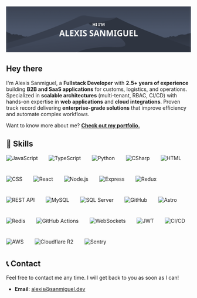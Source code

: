 [![Alexis Github Banner](./assets/newbanner.png)](https://alexisdev.vercel.app/)

## Hey there

I'm Alexis Sanmiguel, a **Fullstack Developer** with **2.5+ years of experience** building **B2B and SaaS applications** for customs, logistics, and operations. Specialized in **scalable architectures** (multi-tenant, RBAC, CI/CD) with hands-on expertise in **web applications** and **cloud integrations**. Proven track record delivering **enterprise-grade solutions** that improve efficiency and automate complex workflows.

Want to know more about me? **[Check out my portfolio.](https://alexisdev.vercel.app/)**
## 💼 Skills

<div style="display: flex; flex-wrap: wrap; gap: 30px;">

<img src="https://img.shields.io/badge/JavaScript-informational?style=flat&logo=javascript&logoColor=white&color=4c566a" alt="JavaScript" height="27" />
<img src="https://img.shields.io/badge/TypeScript-informational?style=flat&logo=typescript&logoColor=white&color=4c566a" alt="TypeScript" height="27" />
<img src="https://img.shields.io/badge/Python-informational?style=flat&logo=python&logoColor=white&color=4c566a" alt="Python" height="27" />
<img src="https://img.shields.io/badge/C%23-informational?style=flat&logo=c-sharp&logoColor=white&color=4c566a" alt="CSharp" height="27" />
<img src="https://img.shields.io/badge/HTML-informational?style=flat&logo=html5&logoColor=white&color=4c566a" alt="HTML" height="27" />
<img src="https://img.shields.io/badge/CSS-informational?style=flat&logo=css3&logoColor=white&color=4c566a" alt="CSS" height="27" />
<img src="https://img.shields.io/badge/React-informational?style=flat&logo=react&logoColor=white&color=4c566a" alt="React" height="27" />
<img src="https://img.shields.io/badge/Node.js-informational?style=flat&logo=node.js&logoColor=white&color=4c566a" alt="Node.js" height="27" />
<img src="https://img.shields.io/badge/Express-informational?style=flat&logo=express&logoColor=white&color=4c566a" alt="Express" height="27" />
<img src="https://img.shields.io/badge/Redux-informational?style=flat&logo=redux&logoColor=white&color=4c566a" alt="Redux" height="27" />
<img src="https://img.shields.io/badge/REST_API-informational?style=flat&logo=api&logoColor=white&color=4c566a" alt="REST API" height="27" />
<img src="https://img.shields.io/badge/MySQL-informational?style=flat&logo=mysql&logoColor=white&color=4c566a" alt="MySQL" height="27" />
<img src="https://img.shields.io/badge/SQL_Server-informational?style=flat&logo=microsoft-sql-server&logoColor=white&color=4c566a" alt="SQL Server" height="27" />
<img src="https://img.shields.io/badge/GitHub-informational?style=flat&logo=github&logoColor=white&color=4c566a" alt="GitHub" height="27" />
<img src="https://img.shields.io/badge/Astro-informational?style=flat&logo=astro&logoColor=white&color=4c566a" alt="Astro" height="27" />
<img src="https://img.shields.io/badge/Redis-informational?style=flat&logo=redis&logoColor=white&color=4c566a" alt="Redis" height="27" />
<img src="https://img.shields.io/badge/GitHub_Actions-informational?style=flat&logo=github-actions&logoColor=white&color=4c566a" alt="GitHub Actions" height="27" />
<img src="https://img.shields.io/badge/WebSockets-informational?style=flat&logo=websocket&logoColor=white&color=4c566a" alt="WebSockets" height="27" />
<img src="https://img.shields.io/badge/JWT-informational?style=flat&logo=json-web-tokens&logoColor=white&color=4c566a" alt="JWT" height="27" />
<img src="https://img.shields.io/badge/CI%2FCD-informational?style=flat&logo=devops&logoColor=white&color=4c566a" alt="CI/CD" height="27" />
<img src="https://img.shields.io/badge/AWS-informational?style=flat&logo=amazon-aws&logoColor=white&color=4c566a" alt="AWS" height="27" />
<img src="https://img.shields.io/badge/Cloudflare_R2-informational?style=flat&logo=cloudflare&logoColor=white&color=4c566a" alt="Cloudflare R2" height="27" />
<img src="https://img.shields.io/badge/Sentry-informational?style=flat&logo=sentry&logoColor=white&color=4c566a" alt="Sentry" height="27" />

</div>

## 📞 Contact

Feel free to contact me any time. I will get back to you as soon as I can!

- **Email**: alexis@sanmiguel.dev
